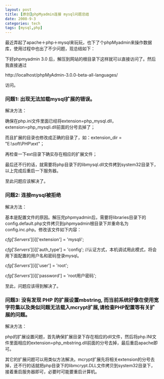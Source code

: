 ```yaml
---
layout: post
title: [原创]phpMyadmin连接 mysql问题总结
date: 2008-9-3
categories: tech
tags: [mysql,php]
---
```


最近弄起了apache＋php＋mysql来玩玩，也下了个phpMyadmin来操作数据库，使用过程中也出了不少问题，现总结如下：

下好phpmyadmin 3.0 后，解压到网站的根目录下这样就可以直接访问了。然后我直接通过

http://localhost/phpMyAdmin-3.0.0-beta-all-languages/

访问。

### 问题1: 出现无法加载mysql扩展的错误。

解决方法：

确保在php.ini文件里面已经将extension=php_mysql.dll，extension=php_mysqli.dll前面的分号去掉了；

而且扩展的目录也修改成正确的目录了，如：extension_dir = "E:\soft\PHP\ext"；

再检查一下ext目录下确实存在相应的扩展文件；

最后还不行的话，就需要将php目录下的libmysql.dll文件拷到system32目录下，以上完成后重启一下服务器。

至此问题应该解决了。

### 问题2: 连接mysql被拒绝

解决方法：

基本是配置文件的原因。解压完phpmyadmin后，需要将libraries目录下的config.default.php文件拷贝到phpmyadmin根目录下并重命名为config.inc.php。修改该文件如下内容：

$cfg['Servers'][$i]['extension'] = 'mysqli';

$cfg['Servers'][$i]['auth_type'] = 'config';            //认证方式，本机调试用此模式，将会用下面配置的用户名和密码登录mysql。

$cfg['Servers'][$i]['user'] = 'root';

$cfg['Servers'][$i]['password'] = 'root用户密码';

至此，问题应该得到解决了。

### 问题3: 没有发现 PHP 的扩展设置mbstring, 而当前系统好像在使用宽字符集以及类似问题无法载入mcrypt扩展,请检查PHP配置等有关扩展的问题。

解决方法：

php的扩展设置问题，首先确保扩展目录下存在相应的dll文件，然后将php.INI文件里面相应的extension=php_mbstring.dll前面的分号去掉，最后重启apache即可。

其它的扩展问题可以用类似方法解决。mcrypt扩展先将相关extension的分号去掉，还不行的话就把php目录下的libmcrypt.DLL文件拷贝到system32目录下，接着重启服务器即可，必要时可能要重启计算机。